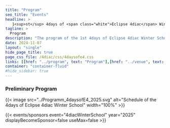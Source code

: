 ```yaml
---
title: "Program"
seo_title: "Events"
headline: > 
   1<sup>st</sup> 4days of <span class="white">Eclipse 4diac</span> Winter School
tagline: >
  Program
description: "The program of the 1st 4days of Eclipse 4diac Winter School"
date: 2024-11-07
layout: "single"
hide_page_title: true
page_css_file: /4diac/css/4daysofe4.css
links: [[href: "../program", text: "Program"],[href: "../venue", text: "Venue"],[href: "../participation", text: "Participation"],[href: "../organisation", text: "Organisation"]]
container: "container-fluid"
#hide_sidebar: true
---
```


### Preliminary Program
{{< image src="../Programm_4daysofE4_2025.svg" alt="Schedule of the 4days of Eclipse 4diac Winter School" width="100%" >}}



{{< events/sponsors event="4diacWinterSchool"  year="2025" displayBecomeSponsor=false useMax=false >}}


